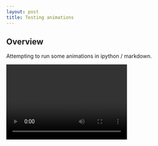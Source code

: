 ```yaml
---
layout: post
title: Testing animations
---
```



## Overview

Attempting to run some animations in ipython / markdown.

<video src="/assets/test.mp4" width="320" height="200" controls preload></video>

